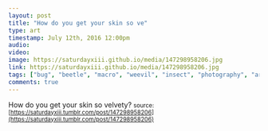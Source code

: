 ```yaml
---
layout: post
title: "How do you get your skin so ve"
type: art
timestamp: July 12th, 2016 12:00pm
audio: 
video: 
image: https://saturdayxiii.github.io/media/147298958206.jpg
link: https://saturdayxiii.github.io/media/147298958206.jpg
tags: ["bug", "beetle", "macro", "weevil", "insect", "photography", "art"]
comments: true
---
```

How do you get your skin so velvety?
<small>source: [https://saturdayxiii.tumblr.com/post/147298958206](https://saturdayxiii.tumblr.com/post/147298958206)</small>
